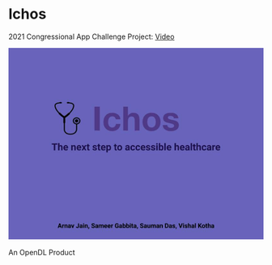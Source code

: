 # Ichos
2021 Congressional App Challenge Project:
[Video](https://youtu.be/-aHEY56-wrM)

![cover](images/Cover-Photo.jpg)

An OpenDL Product

